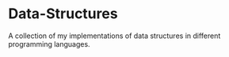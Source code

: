 # Data-Structures
A collection of my implementations of data structures in different programming languages. 
